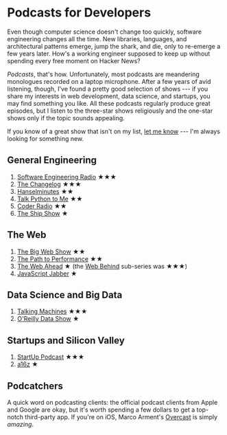 # Podcasts for Developers

Even though computer science doesn't change too quickly, software engineering
changes all the time. New libraries, languages, and architectural patterns
emerge, jump the shark, and die, only to re-emerge a few years later. How's a
working engineer supposed to keep up without spending every free moment
on Hacker News?

*Podcasts*, that's how. Unfortunately, most podcasts are meandering monologues
recorded on a laptop microphone. After a few years of avid listening, though,
I've found a pretty good selection of shows --- if you share my interests in
web development, data science, and startups, you may find something you like.
All these podcasts regularly produce great episodes, but I listen to the
three-star shows religiously and the one-star shows only if the topic sounds
appealing.

If you know of a great show that isn't on my list, [let me
know](mailto:akshay@akshayshah.org) --- I'm always looking for something new.


## General Engineering
1. [Software Engineering Radio](http://www.se-radio.net/) ★★★
1. [The Changelog](https://changelog.com/podcast/) ★★★
1. [Hanselminutes](http://hanselminutes.com/) ★★
1. [Talk Python to Me](http://www.talkpythontome.com/) ★★
1. [Coder Radio](http://www.jupiterbroadcasting.com/show/coderradio/) ★★
1. [The Ship Show](http://theshipshow.com/) ★

## The Web
1. [The Big Web Show](http://5by5.tv/bigwebshow) ★★
1. [The Path to Performance](http://pathtoperf.com/) ★★
1. [The Web Ahead](http://thewebahead.net/) ★ (the [Web
   Behind](http://thewebahead.net/34) sub-series was ★★★)
1. [JavaScript Jabber](http://devchat.tv/js-jabber/) ★

## Data Science and Big Data
1. [Talking Machines](http://www.thetalkingmachines.com/) ★★★
1. [O'Reilly Data Show](http://radar.oreilly.com/tag/oreilly-data-show-podcast) ★

## Startups and Silicon Valley
1. [StartUp Podcast](http://gimletmedia.com/show/startup/) ★★★
1. [a16z](http://a16z.com/tag/podcasts/) ★

## Podcatchers
A quick word on podcasting clients: the official podcast clients from Apple and
Google are okay, but it's worth spending a few dollars to get a top-notch
third-party app. If you're on iOS, Marco Arment's
[Overcast](https://overcast.fm/) is simply *amazing*.
